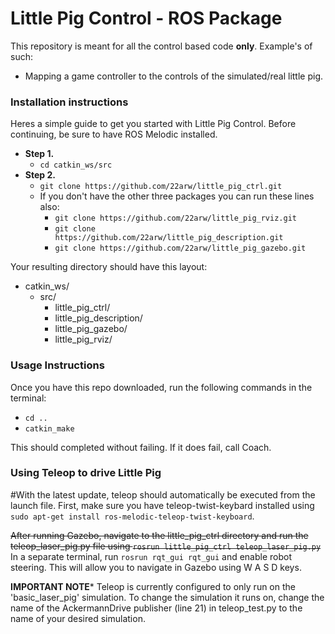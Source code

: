 # Little Pig Control - ROS Package

This repository is meant for all the control based code **only**. Example's of such:
- Mapping a game controller to the controls of the simulated/real little pig.

### Installation instructions

Heres a simple guide to get you started with Little Pig Control. Before continuing, be sure to have ROS Melodic installed.

- **Step 1.**
  - ```cd catkin_ws/src```
- **Step 2.**
  - ```git clone https://github.com/22arw/little_pig_ctrl.git```
  - If you don't have the other three packages you can run these lines also:
    - ```git clone https://github.com/22arw/little_pig_rviz.git```
    - ```git clone https://github.com/22arw/little_pig_description.git```
    - ```git clone https://github.com/22arw/little_pig_gazebo.git```

Your resulting directory should have this layout:

- catkin_ws/
  - src/
    - little_pig_ctrl/
    - little_pig_description/
    - little_pig_gazebo/
    - little_pig_rviz/

### Usage Instructions

Once you have this repo downloaded, run the following commands in the terminal:

- ```cd ..```
- ```catkin_make```

This should completed without failing. If it does fail, call Coach.

### Using Teleop to drive Little Pig
#With the latest update, teleop should automatically be executed from the launch file.
First, make sure you have teleop-twist-keybard installed using ```sudo apt-get install ros-melodic-teleop-twist-keyboard```. 

~~After running Gazebo, navigate to the little_pig_ctrl directory and run the teleop_laser_pig.py file using ```rosrun little_pig_ctrl teleop_laser_pig.py```~~
In a separate terminal, run ```rosrun rqt_gui rqt_gui``` and enable robot steering. This will allow you to navigate in Gazebo using W A S D keys.

**IMPORTANT NOTE***
Teleop is currently configured to only run on the 'basic_laser_pig' simulation. To change the simulation it runs on, change the name of the AckermannDrive publisher (line 21) in teleop_test.py to the name of your desired simulation.